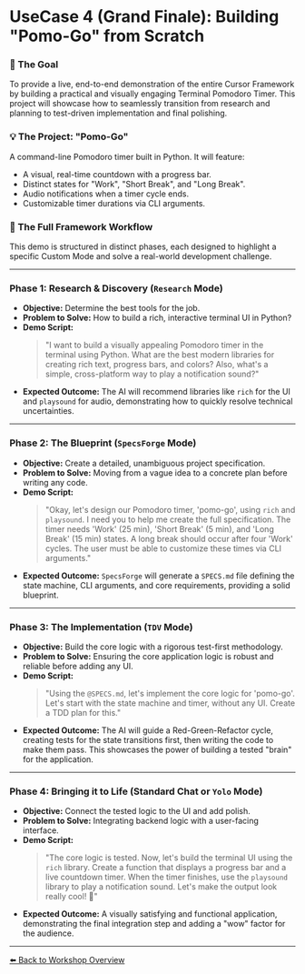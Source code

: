 # UseCase 4 (Grand Finale): Building "Pomo-Go" from Scratch

### 🎯 The Goal
To provide a live, end-to-end demonstration of the entire Cursor Framework by building a practical and visually engaging Terminal Pomodoro Timer. This project will showcase how to seamlessly transition from research and planning to test-driven implementation and final polishing.

### 💡 The Project: "Pomo-Go"
A command-line Pomodoro timer built in Python. It will feature:
- A visual, real-time countdown with a progress bar.
- Distinct states for "Work", "Short Break", and "Long Break".
- Audio notifications when a timer cycle ends.
- Customizable timer durations via CLI arguments.

### 🚀 The Full Framework Workflow

This demo is structured in distinct phases, each designed to highlight a specific Custom Mode and solve a real-world development challenge.

---

### **Phase 1: Research & Discovery (`Research` Mode)**
- **Objective:** Determine the best tools for the job.
- **Problem to Solve:** How to build a rich, interactive terminal UI in Python?
- **Demo Script:**
    > "I want to build a visually appealing Pomodoro timer in the terminal using Python. What are the best modern libraries for creating rich text, progress bars, and colors? Also, what's a simple, cross-platform way to play a notification sound?"
- **Expected Outcome:** The AI will recommend libraries like `rich` for the UI and `playsound` for audio, demonstrating how to quickly resolve technical uncertainties.

---

### **Phase 2: The Blueprint (`SpecsForge` Mode)**
- **Objective:** Create a detailed, unambiguous project specification.
- **Problem to Solve:** Moving from a vague idea to a concrete plan before writing any code.
- **Demo Script:**
    > "Okay, let's design our Pomodoro timer, 'pomo-go', using `rich` and `playsound`. I need you to help me create the full specification. The timer needs 'Work' (25 min), 'Short Break' (5 min), and 'Long Break' (15 min) states. A long break should occur after four 'Work' cycles. The user must be able to customize these times via CLI arguments."
- **Expected Outcome:** `SpecsForge` will generate a `SPECS.md` file defining the state machine, CLI arguments, and core requirements, providing a solid blueprint.

---

### **Phase 3: The Implementation (`TDV` Mode)**
- **Objective:** Build the core logic with a rigorous test-first methodology.
- **Problem to Solve:** Ensuring the core application logic is robust and reliable before adding any UI.
- **Demo Script:**
    > "Using the `@SPECS.md`, let's implement the core logic for 'pomo-go'. Let's start with the state machine and timer, without any UI. Create a TDD plan for this."
- **Expected Outcome:** The AI will guide a Red-Green-Refactor cycle, creating tests for the state transitions first, then writing the code to make them pass. This showcases the power of building a tested "brain" for the application.

---

### **Phase 4: Bringing it to Life (Standard Chat or `Yolo` Mode)**
- **Objective:** Connect the tested logic to the UI and add polish.
- **Problem to Solve:** Integrating backend logic with a user-facing interface.
- **Demo Script:**
    > "The core logic is tested. Now, let's build the terminal UI using the `rich` library. Create a function that displays a progress bar and a live countdown timer. When the timer finishes, use the `playsound` library to play a notification sound. Let's make the output look really cool! 🎨"
- **Expected Outcome:** A visually satisfying and functional application, demonstrating the final integration step and adding a "wow" factor for the audience.

---
[⬅️ Back to Workshop Overview](../README.md)
